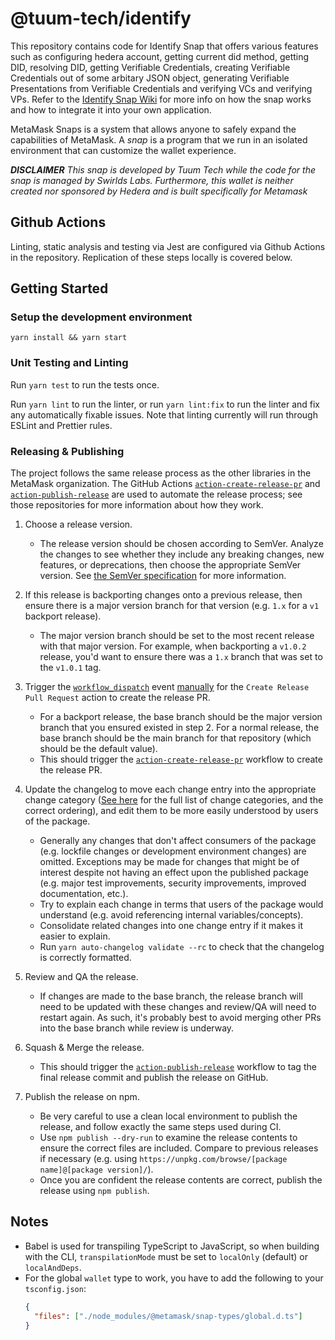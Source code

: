 # @tuum-tech/identify

This repository contains code for Identify Snap that offers various features such as configuring hedera account, getting current did method, getting DID, resolving DID, getting Verifiable Credentials, creating Verifiable Credentials out of some arbitary JSON object, generating Verifiable Presentations from Verifiable Credentials and verifying VCs and verifying VPs.
Refer to the [Identify Snap Wiki](https://docs.tuum.tech/identify/) for more info on how the snap works and how to
integrate it into your own application.

MetaMask Snaps is a system that allows anyone to safely expand the capabilities of MetaMask. A _snap_ is a program that we run in an isolated environment that can customize the wallet experience.

**_DISCLAIMER_**
_This snap is developed by Tuum Tech while the code for the snap is managed by Swirlds Labs. Furthermore, this wallet is
neither created nor sponsored by Hedera and is built specifically for Metamask_

## Github Actions

Linting, static analysis and testing via Jest are configured via Github Actions in the repository. Replication of these
steps locally is covered below.

## Getting Started

### Setup the development environment

```shell
yarn install && yarn start
```

### Unit Testing and Linting

Run `yarn test` to run the tests once.

Run `yarn lint` to run the linter, or run `yarn lint:fix` to run the linter and fix any automatically fixable issues.
Note that linting currently will run through ESLint and Prettier rules.

### Releasing & Publishing

The project follows the same release process as the other libraries in the MetaMask organization. The GitHub
Actions [`action-create-release-pr`](https://github.com/MetaMask/action-create-release-pr)
and [`action-publish-release`](https://github.com/MetaMask/action-publish-release) are used to automate the release
process; see those repositories for more information about how they work.

1. Choose a release version.

   - The release version should be chosen according to SemVer. Analyze the changes to see whether they include any breaking
     changes, new features, or deprecations, then choose the appropriate SemVer version.
     See [the SemVer specification](https://semver.org/) for more information.

2. If this release is backporting changes onto a previous release, then ensure there is a major version branch for that
   version (e.g. `1.x` for a `v1` backport release).

   - The major version branch should be set to the most recent release with that major version. For example, when
     backporting a `v1.0.2` release, you'd want to ensure there was a `1.x` branch that was set to the `v1.0.1` tag.

3. Trigger
   the [`workflow_dispatch`](https://docs.github.com/en/actions/reference/events-that-trigger-workflows#workflow_dispatch)
   event [manually](https://docs.github.com/en/actions/managing-workflow-runs/manually-running-a-workflow) for
   the `Create Release Pull Request` action to create the release PR.

   - For a backport release, the base branch should be the major version branch that you ensured existed in step 2. For a
     normal release, the base branch should be the main branch for that repository (which should be the default value).
   - This should trigger the [`action-create-release-pr`](https://github.com/MetaMask/action-create-release-pr) workflow to
     create the release PR.

4. Update the changelog to move each change entry into the appropriate change
   category ([See here](https://keepachangelog.com/en/1.0.0/#types) for the full list of change categories, and the
   correct ordering), and edit them to be more easily understood by users of the package.

   - Generally any changes that don't affect consumers of the package (e.g. lockfile changes or development environment
     changes) are omitted. Exceptions may be made for changes that might be of interest despite not having an effect upon
     the published package (e.g. major test improvements, security improvements, improved documentation, etc.).
   - Try to explain each change in terms that users of the package would understand (e.g. avoid referencing internal
     variables/concepts).
   - Consolidate related changes into one change entry if it makes it easier to explain.
   - Run `yarn auto-changelog validate --rc` to check that the changelog is correctly formatted.

5. Review and QA the release.

   - If changes are made to the base branch, the release branch will need to be updated with these changes and review/QA
     will need to restart again. As such, it's probably best to avoid merging other PRs into the base branch while review
     is underway.

6. Squash & Merge the release.

   - This should trigger the [`action-publish-release`](https://github.com/MetaMask/action-publish-release) workflow to tag
     the final release commit and publish the release on GitHub.

7. Publish the release on npm.

   - Be very careful to use a clean local environment to publish the release, and follow exactly the same steps used during
     CI.
   - Use `npm publish --dry-run` to examine the release contents to ensure the correct files are included. Compare to
     previous releases if necessary (e.g. using `https://unpkg.com/browse/[package name]@[package version]/`).
   - Once you are confident the release contents are correct, publish the release using `npm publish`.

## Notes

- Babel is used for transpiling TypeScript to JavaScript, so when building with the CLI,
  `transpilationMode` must be set to `localOnly` (default) or `localAndDeps`.
- For the global `wallet` type to work, you have to add the following to your `tsconfig.json`:
  ```json
  {
    "files": ["./node_modules/@metamask/snap-types/global.d.ts"]
  }
  ```
